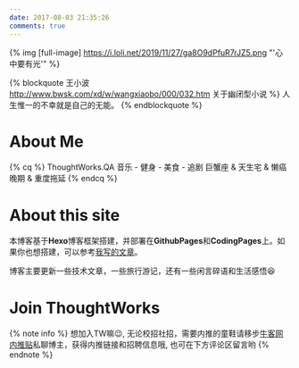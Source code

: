 ```yaml
---
date: 2017-08-03 21:35:26
comments: true
---
```

{% img [full-image] https://i.loli.net/2019/11/27/ga8O9dPfuR7rJZ5.png "'心中要有光'" %}

{% blockquote 王小波 http://www.bwsk.com/xd/w/wangxiaobo/000/032.htm 关于幽闭型小说 %}
人生惟一的不幸就是自己的无能。
{% endblockquote %}

# About Me #

{% cq %}
ThoughtWorks.QA
音乐 - 健身 - 美食 - 追剧
巨蟹座 & 天生宅 & 懒癌晚期 & 重度拖延
{% endcq %}

# About this site #

本博客基于**Hexo**博客框架搭建，并部署在**GithubPages**和**CodingPages**上。如果你也想搭建，可以参考[我写的文章](http://jmyblog.top/Hexo-GithubPages-CodingPages%E6%90%AD%E5%BB%BA%E8%87%AA%E5%B7%B1%E7%9A%84%E4%B8%AA%E4%BA%BA%E5%8D%9A%E5%AE%A2/#more)。

博客主要更新一些技术文章，一些旅行游记，还有一些闲言碎语和生活感悟:laughing:

# Join ThoughtWorks #

{% note info %} 想加入TW嘛:wink:, 无论校招社招，需要内推的童鞋请移步[牛客网内推贴](https://www.nowcoder.com/discuss/225857)私聊博主，获得内推链接和招聘信息哦, 也可在下方评论区留言哟 {% endnote %}

